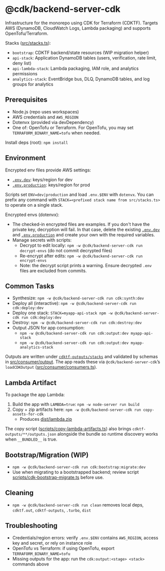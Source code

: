 # @cdk/backend-server-cdk

Infrastructure for the monorepo using CDK for Terraform (CDKTF). Targets AWS (DynamoDB, CloudWatch Logs, Lambda packaging) and supports OpenTofu/Terraform.

Stacks ([src/stacks.ts](src/stacks.ts)):
- `bootstrap`: CDKTF backend/state resources (WIP migration helper)
- `api-stack`: Application DynamoDB tables (users, verification, rate limit, deny list)
- `api-lambda-stack`: Lambda packaging, IAM role, and analytics permissions
- `analytics-stack`: EventBridge bus, DLQ, DynamoDB tables, and log groups for analytics

## Prerequisites

- Node.js (repo uses workspaces)
- AWS credentials and `AWS_REGION`
- Dotenvx (provided via devDependency)
- One of: OpenTofu or Terraform. For OpenTofu, you may set `TERRAFORM_BINARY_NAME=tofu` when needed.

Install deps (root): `npm install`

## Environment

Encrypted env files provide AWS settings:
- [`.env.dev`](.env.dev): keys/region for dev
- [`.env.production`](.env.production): keys/region for prod

Scripts set `ENV=dev|production` and load `.env.$ENV` with `dotenvx`. You can prefix any command with `STACK=<prefixed stack name from src/stacks.ts>` to operate on a single stack.

Encrypted envs (dotenvx):
- The checked-in encrypted files are examples. If you don't have the private key, decryption will fail. In that case, delete the existing [`.env.dev`](.env.dev) and [`.env.production`](.env.production) and create your own with the required variables.
- Manage secrets with scripts:
  - Decrypt to edit locally: `npm -w @cdk/backend-server-cdk run decrypt-envs` (do not commit decrypted files)
  - Re-encrypt after edits: `npm -w @cdk/backend-server-cdk run encrypt-envs`
  - Note: the decrypt script prints a warning. Ensure decrypted `.env` files are excluded from commits.

## Common Tasks

- Synthesize: `npm -w @cdk/backend-server-cdk run cdk:synth:dev`
- Deploy all (interactive): `npm -w @cdk/backend-server-cdk run cdk:deploy:dev`
- Deploy one stack: `STACK=myapp-api-stack npm -w @cdk/backend-server-cdk run cdk:deploy:dev`
- Destroy: `npm -w @cdk/backend-server-cdk run cdk:destroy:dev`
- Output JSON for app consumption:
  - `npm -w @cdk/backend-server-cdk run cdk:output:dev myapp-api-stack`
  - `npm -w @cdk/backend-server-cdk run cdk:output:dev myapp-analytics-stack`

Outputs are written under [`cdktf-outputs/stacks`](cdktf-outputs/stacks) and validated by schemas in [src/consumer/output](src/consumer/output). The app reads these via `@cdk/backend-server-cdk`’s `loadCDKOutput` ([src/consumer/consumers.ts](src/consumer/consumers.ts)).

## Lambda Artifact

To package the app Lambda:
1) Build the app with `LAMBDA=true`: `npm -w node-server run build`
2) Copy + zip artifacts here: `npm -w @cdk/backend-server-cdk run copy-assets-for-cdk`
   - Produces [dist/lambda.zip](dist/lambda.zip)

The copy script ([scripts/copy-lambda-artifacts.ts](scripts/copy-lambda-artifacts.ts)) also brings `cdktf-outputs/**/outputs.json` alongside the bundle so runtime discovery works when `__BUNDLED__` is true.

## Bootstrap/Migration (WIP)

- `npm -w @cdk/backend-server-cdk run cdk:bootstrap:migrate:dev`
- Use when migrating to a bootstrapped backend; review script [scripts/cdk-bootstrap-migrate.ts](scripts/cdk-bootstrap-migrate.ts) before use.

## Cleaning

- `npm -w @cdk/backend-server-cdk run clean` removes local deps, `cdktf.out`, `cdktf-outputs`, `.turbo`, `dist`

## Troubleshooting

- Credentials/region errors: verify `.env.$ENV` contains `AWS_REGION`, access key and secret, or rely on instance role
- OpenTofu vs Terraform: if using OpenTofu, export `TERRAFORM_BINARY_NAME=tofu`
- Missing outputs for the app: run the `cdk:output:<stage> <stack>` commands above
